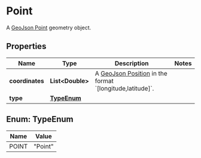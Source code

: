 

# Point

A [GeoJson Point](https://tools.ietf.org/html/rfc7946#section-3.1.2) geometry object.

## Properties

| Name | Type | Description | Notes |
|------------ | ------------- | ------------- | -------------|
|**coordinates** | **List&lt;Double&gt;** | A [GeoJson Position](https://tools.ietf.org/html/rfc7946#section-3.1.1) in the format &#x60;[longitude,latitude]&#x60;. |  |
|**type** | [**TypeEnum**](#TypeEnum) |  |  |



## Enum: TypeEnum

| Name | Value |
|---- | -----|
| POINT | &quot;Point&quot; |



